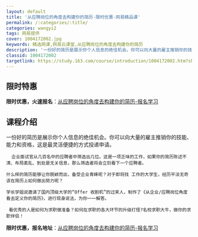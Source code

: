 ```yaml
---
layout: default
title: '从应聘岗位的角度去构建你的简历-限时优惠-网易精品课'
permalink: /:categories/:title/
categories: wangyi2
tags: 网易提供
cover: 1004172002.jpg
keywords: 精选网课,网易云课堂,从应聘岗位的角度去构建你的简历
description: '一份好的简历是展示你个人信息的绝佳机会。你可以向大量的雇主推销你的技能、能力和资格，这是最灵活便捷的方式投递申请。企业面'
classid: 1004172002
targetlink: https://study.163.com/course/introduction/1004172002.htm?share=1&shareId=1025206652&utm_campaign=share&utm_medium=iphoneShare&utm_source=&utm_u=1025206652
---
```


## 限时特惠

**限时优惠，火速报名**：[从应聘岗位的角度去构建你的简历-报名学习](https://study.163.com/course/introduction/1004172002.htm?share=1&shareId=1025206652&utm_campaign=share&utm_medium=iphoneShare&utm_source=&utm_u=1025206652)

## 课程介绍

一份好的简历是展示你个人信息的绝佳机会。你可以向大量的雇主推销你的技能、能力和资格，这是最灵活便捷的方式投递申请。

      企业面试官从几百名中的应聘者中筛选出几位。这是一项乏味的工作，如果你的简历陈述不清、布局紊乱、到处是无关信息，那么筛选者将会立刻看下一个应聘者。

    什么样的简历能够让你脱颖而出，备受企业青睐呢？对于即将找 工作的大学生，经历平淡无奇该在简历上如何做出努力呢？

    学长学姐说邀请了国内顶级大学的“Offer 收割机”的过来人，制作了《从企业/应聘岗位角度看去定义你的简历》，进行现身说法，为你一一解答。

     看优秀的人是如何为求职做准备？如何在求职的各大环节的升级打怪?名校求职大牛，做你的求职伴侣！

**限时优惠，报名地址**：[从应聘岗位的角度去构建你的简历-报名学习](https://study.163.com/course/introduction/1004172002.htm?share=1&shareId=1025206652&utm_campaign=share&utm_medium=iphoneShare&utm_source=&utm_u=1025206652)

